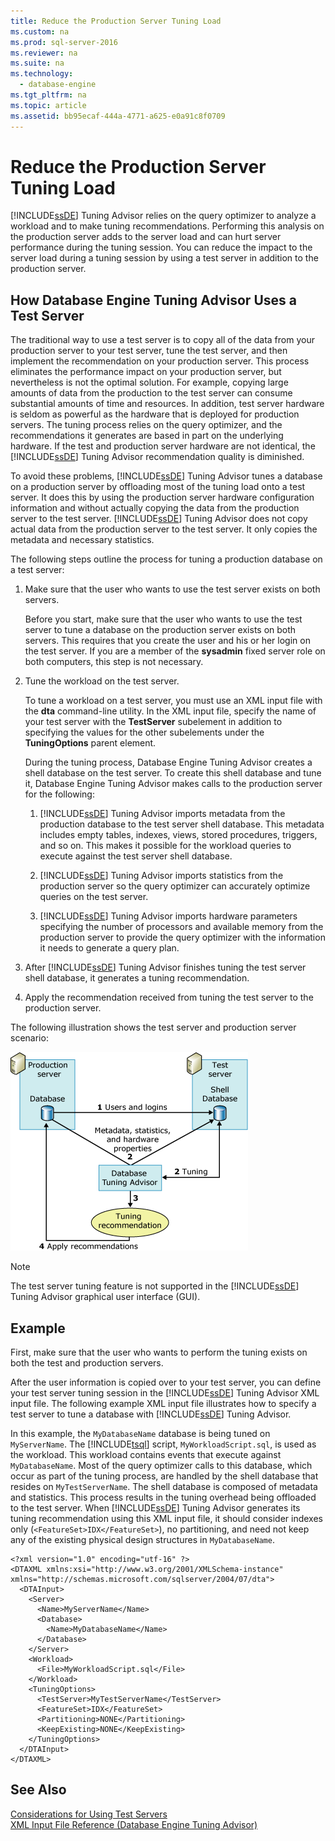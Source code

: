 ```yaml
---
title: Reduce the Production Server Tuning Load
ms.custom: na
ms.prod: sql-server-2016
ms.reviewer: na
ms.suite: na
ms.technology: 
  - database-engine
ms.tgt_pltfrm: na
ms.topic: article
ms.assetid: bb95ecaf-444a-4771-a625-e0a91c8f0709
---
```

# Reduce the Production Server Tuning Load
  [!INCLUDE[ssDE](../../Token\Other/ssDE_md.md)] Tuning Advisor relies on the query optimizer to analyze a workload and to make tuning recommendations. Performing this analysis on the production server adds to the server load and can hurt server performance during the tuning session. You can reduce the impact to the server load during a tuning session by using a test server in addition to the production server.  
  
## How Database Engine Tuning Advisor Uses a Test Server  
 The traditional way to use a test server is to copy all of the data from your production server to your test server, tune the test server, and then implement the recommendation on your production server. This process eliminates the performance impact on your production server, but nevertheless is not the optimal solution. For example, copying large amounts of data from the production to the test server can consume substantial amounts of time and resources. In addition, test server hardware is seldom as powerful as the hardware that is deployed for production servers. The tuning process relies on the query optimizer, and the recommendations it generates are based in part on the underlying hardware. If the test and production server hardware are not identical, the [!INCLUDE[ssDE](../../Token\Other/ssDE_md.md)] Tuning Advisor recommendation quality is diminished.  
  
 To avoid these problems, [!INCLUDE[ssDE](../../Token\Other/ssDE_md.md)] Tuning Advisor tunes a database on a production server by offloading most of the tuning load onto a test server. It does this by using the production server hardware configuration information and without actually copying the data from the production server to the test server. [!INCLUDE[ssDE](../../Token\Other/ssDE_md.md)] Tuning Advisor does not copy actual data from the production server to the test server. It only copies the metadata and necessary statistics.  
  
 The following steps outline the process for tuning a production database on a test server:  
  
1.  Make sure that the user who wants to use the test server exists on both servers.  
  
     Before you start, make sure that the user who wants to use the test server to tune a database on the production server exists on both servers. This requires that you create the user and his or her login on the test server. If you are a member of the **sysadmin** fixed server role on both computers, this step is not necessary.  
  
2.  Tune the workload on the test server.  
  
     To tune a workload on a test server, you must use an XML input file with the **dta** command\-line utility. In the XML input file, specify the name of your test server with the **TestServer** subelement in addition to specifying the values for the other subelements under the **TuningOptions** parent element.  
  
     During the tuning process, Database Engine Tuning Advisor creates a shell database on the test server. To create this shell database and tune it, Database Engine Tuning Advisor makes calls to the production server for the following:  
  
    1.  [!INCLUDE[ssDE](../../Token\Other/ssDE_md.md)] Tuning Advisor imports metadata from the production database to the test server shell database. This metadata includes empty tables, indexes, views, stored procedures, triggers, and so on. This makes it possible for the workload queries to execute against the test server shell database.  
  
    2.  [!INCLUDE[ssDE](../../Token\Other/ssDE_md.md)] Tuning Advisor imports statistics from the production server so the query optimizer can accurately optimize queries on the test server.  
  
    3.  [!INCLUDE[ssDE](../../Token\Other/ssDE_md.md)] Tuning Advisor imports hardware parameters specifying the number of processors and available memory from the production server to provide the query optimizer with the information it needs to generate a query plan.  
  
3.  After [!INCLUDE[ssDE](../../Token\Other/ssDE_md.md)] Tuning Advisor finishes tuning the test server shell database, it generates a tuning recommendation.  
  
4.  Apply the recommendation received from tuning the test server to the production server.  
  
 The following illustration shows the test server and production server scenario:  
  
 ![Database Engine Tuning Advisor test server usage](../../Images\Image\ImageNotContaina/testsvr.gif "testsvr")  
  
> [!NOTE]  
>  The test server tuning feature is not supported in the [!INCLUDE[ssDE](../../Token\Other/ssDE_md.md)] Tuning Advisor graphical user interface \(GUI\).  
  
## Example  
 First, make sure that the user who wants to perform the tuning exists on both the test and production servers.  
  
 After the user information is copied over to your test server, you can define your test server tuning session in the [!INCLUDE[ssDE](../../Token\Other/ssDE_md.md)] Tuning Advisor XML input file. The following example XML input file illustrates how to specify a test server to tune a database with [!INCLUDE[ssDE](../../Token\Other/ssDE_md.md)] Tuning Advisor.  
  
 In this example, the `MyDatabaseName` database is being tuned on `MyServerName`. The [!INCLUDE[tsql](../../Token\Other/tsql_md.md)] script, `MyWorkloadScript.sql`, is used as the workload. This workload contains events that execute against `MyDatabaseName`. Most of the query optimizer calls to this database, which occur as part of the tuning process, are handled by the shell database that resides on `MyTestServerName`. The shell database is composed of metadata and statistics. This process results in the tuning overhead being offloaded to the test server. When [!INCLUDE[ssDE](../../Token\Other/ssDE_md.md)] Tuning Advisor generates its tuning recommendation using this XML input file, it should consider indexes only \(`<FeatureSet>IDX</FeatureSet>`\), no partitioning, and need not keep any of the existing physical design structures in `MyDatabaseName`.  
  
```  
<?xml version="1.0" encoding="utf-16" ?>  
<DTAXML xmlns:xsi="http://www.w3.org/2001/XMLSchema-instance" xmlns="http://schemas.microsoft.com/sqlserver/2004/07/dta">  
  <DTAInput>  
    <Server>  
      <Name>MyServerName</Name>  
      <Database>  
        <Name>MyDatabaseName</Name>  
      </Database>  
    </Server>  
    <Workload>  
      <File>MyWorkloadScript.sql</File>  
    </Workload>  
    <TuningOptions>  
      <TestServer>MyTestServerName</TestServer>  
      <FeatureSet>IDX</FeatureSet>  
      <Partitioning>NONE</Partitioning>  
      <KeepExisting>NONE</KeepExisting>  
    </TuningOptions>  
  </DTAInput>  
</DTAXML>  
```  
  
## See Also  
 [Considerations for Using Test Servers](../../Topics\TopicNameNotContainA/Considerations-for-Using-Test-Servers.md)   
 [XML Input File Reference &#40;Database Engine Tuning Advisor&#41;](../Topic/XML%20Input%20File%20Reference%20\(Database%20Engine%20Tuning%20Advisor\).md)  
  
  
